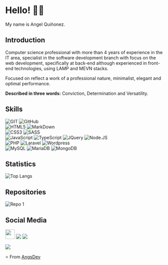 # Hello! 👋👋

My name is Angel Quiñonez.

## Introduction

Computer science professional with more than 4 years of experience in the IT area, specialist in the software development branch with focus on the web development, specifically at back-end although experienced in front-end technologies, using LAMP and MEVN stacks.

Focused on reflect a work of a professional nature, minimalist, elegant and optimal performance.

**Described in three words:**
Conviction, Determination and Versatility.
  
## Skills

![GIT](https://img.shields.io/badge/git-DE4C36?style=for-the-badge&logo=git&logoColor=DE4C36&labelColor=202020)
![GitHub](https://img.shields.io/badge/github-grey?style=for-the-badge&logo=github&logoColor=white&labelColor=202020)
<br>
![HTML5](https://img.shields.io/badge/html%205-EF652A?style=for-the-badge&logo=html5&logoColor=EF652A&labelColor=202020)
![MarkDown](https://img.shields.io/badge/Markdown-grey?style=for-the-badge&logo=Markdown&logoColor=white&labelColor=202020)
<br>
![CSS3](https://img.shields.io/badge/css%203-0C7FBE?style=for-the-badge&logo=css3&logoColor=0C7FBE&labelColor=202020)
![SASS](https://img.shields.io/badge/sass-C76495?style=for-the-badge&logo=sass&logoColor=C76495&labelColor=202020)
<br>
![JavaScript](https://img.shields.io/badge/JavaScript-f7df1e?style=for-the-badge&logo=javascript&logoColor=f7df1e&labelColor=202020)
![TypeScript](https://img.shields.io/badge/typescript-2D79C7?style=for-the-badge&logo=typescript&logoColor=2D79C7&labelColor=202020)
![JQuery](https://img.shields.io/badge/jquery-0b507f?style=for-the-badge&logo=jquery&logoColor=0b507f&labelColor=202020)
![Node.JS](https://img.shields.io/badge/node.js-3C873A?style=for-the-badge&logo=node.js&logoColor=3C873A&labelColor=202020)
<br>
![PHP](https://img.shields.io/badge/php-72789a?style=for-the-badge&logo=php&logoColor=72789a&labelColor=202020)
![Laravel](https://img.shields.io/badge/laravel-F46157?style=for-the-badge&logo=laravel&logoColor=F46157&labelColor=202020)
![Wordpress](https://img.shields.io/badge/wordpress-05A7D9?style=for-the-badge&logo=wordpress&logoColor=05A7D9&labelColor=202020)
<br>
![MySQL](https://img.shields.io/badge/mysql-26557C?style=for-the-badge&logo=mysql&logoColor=26557C&labelColor=202020)
![MariaDB](https://img.shields.io/badge/mariadb-4175a1?style=for-the-badge&logo=mariadb&logoColor=4175a1&labelColor=202020)
![MongoDB](https://img.shields.io/badge/mariadb-4175a1?style=for-the-badge&logo=mongodb&logoColor=4175a1&labelColor=202020)


## Statistics

![Top Langs](https://github-readme-stats.vercel.app/api/top-langs/?username=angsdev&layout=compact&hide_border=true&bg_color=1C252C&title_color=4986DF&text_color=fff&icon_color=4986DF)
<br>

## Repositories

![Repo 1](https://github-readme-stats.vercel.app/api/pin/?username=angsdev&repo=angsdev.github.io&hide_border=true&show_icons=true&bg_color=1C252C&title_color=4986DF&text_color=fff&icon_color=4986DF)
<br>

## Social Media

<a href="https://angsdev.github.io/"><img height="30px" src="https://img.shields.io/badge/My%20Web%20Site:%20angsdev.github.io-1c252c?style=for-the-badge&logo=google%20chrome&logoColor=white"/></a>
<a href="https://www.linkedin.com/in/angelquiñonezs"><img src="https://img.shields.io/badge/linkedin%20@angelquiñonezs-0A66C2?style=for-the-badge&logo=linkedin&logoColor=white"/></a>
<a href="https://torre.co/angsdev/"><img src="https://img.shields.io/badge/torre%20@angsdev-27292D?style=for-the-badge"/></a>
<p align="left"><img src="https://visitor-badge.laobi.icu/badge?page_id=angsdev" id="counter"></p>

⭐️ From [AngsDev](https://github.com/angsdev)
